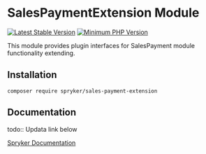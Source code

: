 # SalesPaymentExtension Module
[![Latest Stable Version](https://poser.pugx.org/spryker/sales-payment-extension/v/stable.svg)](https://packagist.org/packages/spryker/sales-payment-extension)
[![Minimum PHP Version](https://img.shields.io/badge/php-%3E%3D%207.4-8892BF.svg)](https://php.net/)

This module provides plugin interfaces for SalesPayment module functionality extending.

## Installation

```
composer require spryker/sales-payment-extension
```

## Documentation

todo:: Updata link below

[Spryker Documentation](https://docs.spryker.com)
